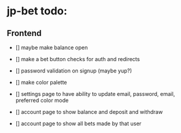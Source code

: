 # jp-bet todo:

## Frontend

-   [] maybe make balance open

-   [] make a bet button checks for auth and redirects

-   [] password validation on signup (maybe yup?)

-   [] make color palette

-   [] settings page to have ability to update email, password, email, preferred color mode

-   [] account page to show balance and deposit and withdraw

-   [] account page to show all bets made by that user
